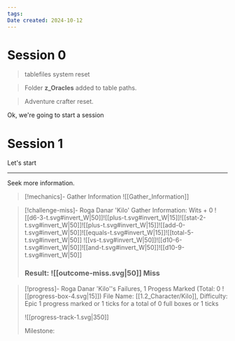 ```yaml
---
tags: 
Date created: 2024-10-12
---
```


# Session 0

> tablefiles system reset

> Folder __z_Oracles__ added to table paths.

> Adventure crafter reset.

Ok, we're going to start a session

# Session 1

Let's start

---

Seek more information.

> [!mechanics]- Gather Information
> ![[Gather_Information]]

> [!challenge-miss]- Roga Danar 'Kilo' Gather Information: Wits + 0
> ![[d6-3-t.svg#invert_W|50]]![[plus-t.svg#invert_W|15]]![[stat-2-t.svg#invert_W|50]]![[plus-t.svg#invert_W|15]]![[add-0-t.svg#invert_W|50]]![[equals-t.svg#invert_W|15]]![[total-5-t.svg#invert_W|50]]
> ![[vs-t.svg#invert_W|50]]![[d10-6-t.svg#invert_W|50]]![[and-t.svg#invert_W|50]]![[d10-9-t.svg#invert_W|50]]
> ### Result: ![[outcome-miss.svg|50]] Miss

> [!progress]- Roga Danar 'Kilo''s Failures, 1 Progess Marked (Total: 0 ![[progress-box-4.svg|15]])
> File Name: [[1.2_Character/Kilo]], Difficulty: Epic
> 1 progress marked or 1 ticks for a total of 0 full boxes or 1 ticks
> 
> ![[progress-track-1.svg|350]]
> 
> Milestone: 

